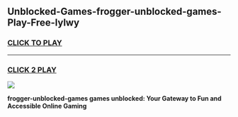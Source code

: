 
## Unblocked-Games-frogger-unblocked-games-Play-Free-lylwy
<h3>
<a href="https://premium76.site?title=frogger-unblocked-games&ref=23A">CLICK TO PLAY</a></h3>
<hr>

<h3>
<a href="https://premium76.site?title=frogger-unblocked-games&ref=23A">CLICK 2 PLAY</a>
  
</h3>

<a href="https://premium76.site?title=frogger-unblocked-games&ref=23A"><img src="https://clearcache.store/games.png"></a>


**frogger-unblocked-games games unblocked: Your Gateway to Fun and Accessible Online Gaming**
